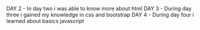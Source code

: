 DAY 2 - In day two i was able to know more about html 
DAY 3 - During day three i gained my knowledge in css and bootstrap
DAY 4 - During day four i learned about basics javascript

